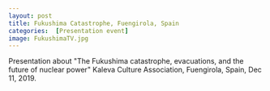 ```yaml
---
layout: post 
title: Fukushima Catastrophe, Fuengirola, Spain
categories:  [Presentation event] 
image: FukushimaTV.jpg
---
```

Presentation about "The Fukushima catastrophe, evacuations, and the future of nuclear power" Kaleva Culture Association, Fuengirola, Spain, Dec 11, 2019.

